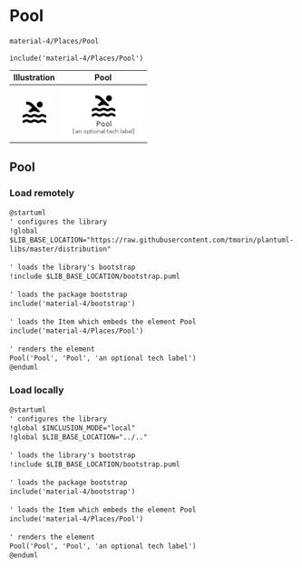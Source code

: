 # Pool


```text
material-4/Places/Pool
```

```text
include('material-4/Places/Pool')
```



| Illustration | Pool |
| :---: | :---: |
| ![illustration for Illustration](../../material-4/Places/Pool.png) | ![illustration for Pool](../../material-4/Places/Pool.Local.png) |




## Pool

### Load remotely
```plantuml
@startuml
' configures the library
!global $LIB_BASE_LOCATION="https://raw.githubusercontent.com/tmorin/plantuml-libs/master/distribution"

' loads the library's bootstrap
!include $LIB_BASE_LOCATION/bootstrap.puml

' loads the package bootstrap
include('material-4/bootstrap')

' loads the Item which embeds the element Pool
include('material-4/Places/Pool')

' renders the element
Pool('Pool', 'Pool', 'an optional tech label')
@enduml
```

### Load locally
```plantuml
@startuml
' configures the library
!global $INCLUSION_MODE="local"
!global $LIB_BASE_LOCATION="../.."

' loads the library's bootstrap
!include $LIB_BASE_LOCATION/bootstrap.puml

' loads the package bootstrap
include('material-4/bootstrap')

' loads the Item which embeds the element Pool
include('material-4/Places/Pool')

' renders the element
Pool('Pool', 'Pool', 'an optional tech label')
@enduml
```

